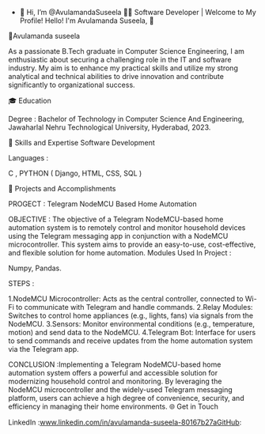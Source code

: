 - 👋 Hi, I’m @AvulamandaSuseela
👨‍💻 Software Developer | Welcome to My Profile! Hello! I'm Avulamanda Suseela, 👋

🧠Avulamanda suseela

As a passionate B.Tech graduate in Computer Science Engineering, I am enthusiastic about securing a challenging role in the IT and software industry. My aim is to enhance my practical skills and utilize my strong analytical and technical abilities to drive innovation and contribute significantly to organizational success.

🎓 Education

Degree : Bachelor of Technology in Computer Science And Engineering, Jawaharlal Nehru Technological University, Hyderabad, 2023.

🌟 Skills and Expertise Software Development

Languages :

C , PYTHON ( Django, HTML, CSS, SQL )

🚀 Projects and Accomplishments

PROGECT : Telegram NodeMCU Based Home Automation

OBJECTIVE : The objective of a Telegram NodeMCU-based home automation system is to remotely control and monitor household devices using the Telegram messaging app in conjunction with a NodeMCU microcontroller.
This system aims to provide an easy-to-use, cost-effective, and flexible solution for home automation.
Modules Used In Project :

Numpy, Pandas.

STEPS :

1.NodeMCU Microcontroller: Acts as the central controller, connected to Wi-Fi to communicate with Telegram and handle commands.
2.Relay Modules: Switches to control home appliances (e.g., lights, fans) via signals from the NodeMCU.
3.Sensors: Monitor environmental conditions (e.g., temperature, motion) and send data to the NodeMCU.
4.Telegram Bot: Interface for users to send commands and receive updates from the home automation system via the Telegram app.

CONCLUSION :Implementing a Telegram NodeMCU-based home automation system offers a powerful and accessible solution for modernizing household control and monitoring. By leveraging the NodeMCU microcontroller and the widely-used Telegram messaging platform, users can achieve a high degree of convenience, security, and efficiency in managing their home environments.
🌐 Get in Touch

LinkedIn :www.linkedin.com/in/avulamanda-suseela-80167b27aGitHub:

